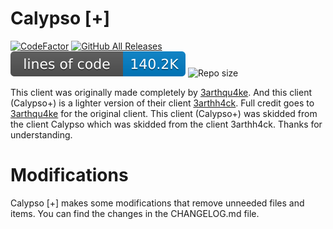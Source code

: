 # Calypso [+]

[![CodeFactor](https://www.codefactor.io/repository/github/3arthqu4ke/3arthh4ck/badge/main)](https://www.codefactor.io/repository/github/3arthqu4ke/3arthh4ck/overview/main)
[![GitHub All Releases](https://img.shields.io/github/downloads/3arthqu4ke/3arthh4ck/total.svg)](https://github.com/3arthqu4ke/3arthh4ck/releases)
[![Lines of code](imgs/loc/loc.svg)](https://tokei.rs/b1/github/0xSharkyy/Calypso?category=code)
![Repo size](https://img.shields.io/github/repo-size/3arthqu4ke/3arthh4ck.svg)

This client was originally made completely by [3arthqu4ke](https://github.com/3arthqu4ke). And this client (Calypso+) is a lighter version of their client [3arthh4ck](https://github.com/3arthqu4ke/3arthh4ck). Full credit goes to [3arthqu4ke](https://github.com/3arthqu4ke) for the original client. This client (Calypso+) was skidded from the client Calypso which was skidded from the client 3arthh4ck. Thanks for understanding.

# Modifications
Calypso [+] makes some modifications that remove unneeded files and items.
You can find the changes in the CHANGELOG.md file.
